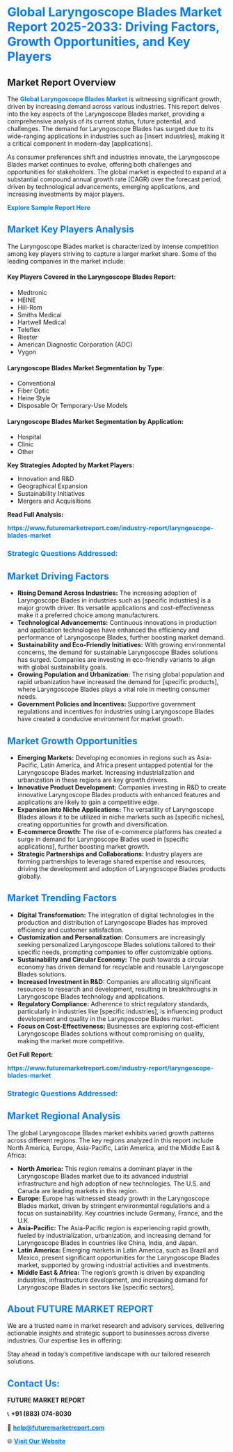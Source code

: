 <h1 style="color: #007BFF;">Global Laryngoscope Blades Market Report 2025-2033: Driving Factors, Growth Opportunities, and Key Players</h1>

<section id="overview">
<h2>Market Report Overview</h2>
<p>The <a href="https://www.futuremarketreport.com/industry-report/laryngoscope-blades-market" style="color: #007BFF; text-decoration: none;"><strong>Global Laryngoscope Blades Market</strong></a> is witnessing significant growth, driven by increasing demand across various industries. This report delves into the key aspects of the Laryngoscope Blades market, providing a comprehensive analysis of its current status, future potential, and challenges. The demand for Laryngoscope Blades has surged due to its wide-ranging applications in industries such as [insert industries], making it a critical component in modern-day [applications].</p>
<p>As consumer preferences shift and industries innovate, the Laryngoscope Blades market continues to evolve, offering both challenges and opportunities for stakeholders. The global market is expected to expand at a substantial compound annual growth rate (CAGR) over the forecast period, driven by technological advancements, emerging applications, and increasing investments by major players.</p>
</section>

<section id="overview">
<p><a href="https://www.futuremarketreport.com/request-sample/reportId=64816" style="color: #007BFF; text-decoration: none;"><strong>Explore Sample Report Here</strong></a></p>
</section>

<section id="key-players">
<h2 style="color: #007BFF;">Market Key Players Analysis</h2>
<p>The Laryngoscope Blades market is characterized by intense competition among key players striving to capture a larger market share. Some of the leading companies in the market include:</p>
<h4>Key Players Covered in the Laryngoscope Blades Report:</h4>
<ul><li>Medtronic</li><li>HEINE</li><li>Hill-Rom</li><li>Smiths Medical</li><li>Hartwell Medical</li><li>Teleflex</li><li>Riester</li><li>American Diagnostic Corporation (ADC)</li><li>Vygon</li></ul>
<h4>Laryngoscope Blades Market Segmentation by Type:</h4>
<ul><li>Conventional</li><li>Fiber Optic</li><li>Heine Style</li><li>Disposable Or Temporary-Use Models</li></ul>

<h4>Laryngoscope Blades Market Segmentation by Application:</h4>
<ul><li>Hospital</li><li>Clinic</li><li>Other</li></ul>
<p><strong>Key Strategies Adopted by Market Players:</strong></p>
<ul>
<li>Innovation and R&D</li>
<li>Geographical Expansion</li>
<li>Sustainability Initiatives</li>
<li>Mergers and Acquisitions</li>
</ul>
</section>

<section>
<p><strong>Read Full Analysis: </strong></p><a href="https://www.futuremarketreport.com/industry-report/laryngoscope-blades-market" style="color: #007BFF; text-decoration: none;"><strong>https://www.futuremarketreport.com/industry-report/laryngoscope-blades-market</strong></a>
<h3 style="color: #007BFF;">Strategic Questions Addressed:</h3>
</section>

<section id="driving-factors">
<h2 style="color: #007BFF;">Market Driving Factors</h2>
<ul>
<li><strong>Rising Demand Across Industries:</strong> The increasing adoption of Laryngoscope Blades in industries such as [specific industries] is a major growth driver. Its versatile applications and cost-effectiveness make it a preferred choice among manufacturers.</li>
<li><strong>Technological Advancements:</strong> Continuous innovations in production and application technologies have enhanced the efficiency and performance of Laryngoscope Blades, further boosting market demand.</li>
<li><strong>Sustainability and Eco-Friendly Initiatives:</strong> With growing environmental concerns, the demand for sustainable Laryngoscope Blades solutions has surged. Companies are investing in eco-friendly variants to align with global sustainability goals.</li>
<li><strong>Growing Population and Urbanization:</strong> The rising global population and rapid urbanization have increased the demand for [specific products], where Laryngoscope Blades plays a vital role in meeting consumer needs.</li>
<li><strong>Government Policies and Incentives:</strong> Supportive government regulations and incentives for industries using Laryngoscope Blades have created a conducive environment for market growth.</li>
</ul>
</section>

<section id="growth-opportunities">
<h2 style="color: #007BFF;">Market Growth Opportunities</h2>
<ul>
<li><strong>Emerging Markets:</strong> Developing economies in regions such as Asia-Pacific, Latin America, and Africa present untapped potential for the Laryngoscope Blades market. Increasing industrialization and urbanization in these regions are key growth drivers.</li>
<li><strong>Innovative Product Development:</strong> Companies investing in R&D to create innovative Laryngoscope Blades products with enhanced features and applications are likely to gain a competitive edge.</li>
<li><strong>Expansion into Niche Applications:</strong> The versatility of Laryngoscope Blades allows it to be utilized in niche markets such as [specific niches], creating opportunities for growth and diversification.</li>
<li><strong>E-commerce Growth:</strong> The rise of e-commerce platforms has created a surge in demand for Laryngoscope Blades used in [specific applications], further boosting market growth.</li>
<li><strong>Strategic Partnerships and Collaborations:</strong> Industry players are forming partnerships to leverage shared expertise and resources, driving the development and adoption of Laryngoscope Blades products globally.</li>
</ul>
</section>

<section id="trending-factors">
<h2 style="color: #007BFF;">Market Trending Factors</h2>
<ul>
<li><strong>Digital Transformation:</strong> The integration of digital technologies in the production and distribution of Laryngoscope Blades has improved efficiency and customer satisfaction.</li>
<li><strong>Customization and Personalization:</strong> Consumers are increasingly seeking personalized Laryngoscope Blades solutions tailored to their specific needs, prompting companies to offer customizable options.</li>
<li><strong>Sustainability and Circular Economy:</strong> The push towards a circular economy has driven demand for recyclable and reusable Laryngoscope Blades solutions.</li>
<li><strong>Increased Investment in R&D:</strong> Companies are allocating significant resources to research and development, resulting in breakthroughs in Laryngoscope Blades technology and applications.</li>
<li><strong>Regulatory Compliance:</strong> Adherence to strict regulatory standards, particularly in industries like [specific industries], is influencing product development and quality in the Laryngoscope Blades market.</li>
<li><strong>Focus on Cost-Effectiveness:</strong> Businesses are exploring cost-efficient Laryngoscope Blades solutions without compromising on quality, making the market more competitive.</li>
</ul>
</section>

<section>
<p><strong>Get Full Report: </strong></p><a href="https://www.futuremarketreport.com/industry-report/laryngoscope-blades-market" style="color: #007BFF; text-decoration: none;"><strong>https://www.futuremarketreport.com/industry-report/laryngoscope-blades-market</strong></a>
<h3 style="color: #007BFF;">Strategic Questions Addressed:</h3>
</section>


<section id="regional-analysis">
<h2 style="color: #007BFF;">Market Regional Analysis</h2>
<p>The global Laryngoscope Blades market exhibits varied growth patterns across different regions. The key regions analyzed in this report include North America, Europe, Asia-Pacific, Latin America, and the Middle East & Africa:</p>
<ul>
<li><strong>North America:</strong> This region remains a dominant player in the Laryngoscope Blades market due to its advanced industrial infrastructure and high adoption of new technologies. The U.S. and Canada are leading markets in this region.</li>
<li><strong>Europe:</strong> Europe has witnessed steady growth in the Laryngoscope Blades market, driven by stringent environmental regulations and a focus on sustainability. Key countries include Germany, France, and the U.K.</li>
<li><strong>Asia-Pacific:</strong> The Asia-Pacific region is experiencing rapid growth, fueled by industrialization, urbanization, and increasing demand for Laryngoscope Blades in countries like China, India, and Japan.</li>
<li><strong>Latin America:</strong> Emerging markets in Latin America, such as Brazil and Mexico, present significant opportunities for the Laryngoscope Blades market, supported by growing industrial activities and investments.</li>
<li><strong>Middle East & Africa:</strong> The region’s growth is driven by expanding industries, infrastructure development, and increasing demand for Laryngoscope Blades in sectors like [specific sectors].</li>
</ul>
</section>

<footer>
<h2 style="color: #007BFF;">About FUTURE MARKET REPORT</h2>
<p>We are a trusted name in market research and advisory services, delivering actionable insights and strategic support to businesses across diverse industries. Our expertise lies in offering:</p>

<p>Stay ahead in today’s competitive landscape with our tailored research solutions.</p>

<h2 style="color: #007BFF;">Contact Us:</h2>
<p><strong>FUTURE MARKET REPORT</strong></p>
<p>📞 <strong>+91 (883) 074-8030</strong></p>
<p>📧 <strong><a href="mailto:help@futuremarketreport.com" style="color: #007BFF;">help@futuremarketreport.com</a></strong></p>
<p>🌐 <strong><a href="https://www.futuremarketreport.com/" style="color: #007BFF;">Visit Our Website</a></strong></p>
</footer>